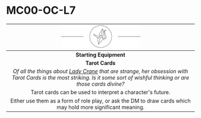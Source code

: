 # MC00-OC-L7

| <img src="../../../images/card-icons/lady-crane.png" height="60" /> |
|:---:|
| **Starting Equipment** |
| **Tarot Cards** |
| *Of all the things about [Lady Crane](../../../organisations/lady-crane.md) that are strange, her obsession with Tarot Cards is the most striking. Is it some sort of wishful thinking or are those cards divine?* |
| Tarot cards can be used to interpret a character's future. |
| Either use them as a form of role play, or ask the DM to draw cards which may hold more significant meaning.  |
